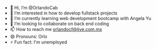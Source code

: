 - 👋 Hi, I’m @OrlandoCab
- 👀 I’m interested in how to develop fullstack projects
- 🌱 I’m currently learning web development bootcamp with Angela Yu
- 💞️ I’m looking to collaborate on back end coding
- 📫 How to reach me orlandocf@live.com.mx
- 😄 Pronouns: Orlo
- ⚡ Fun fact: I'm unemployed

<!---
OrlandoCab/OrlandoCab is a ✨ special ✨ repository because its `README.md` (this file) appears on your GitHub profile.
You can click the Preview link to take a look at your changes.
--->
